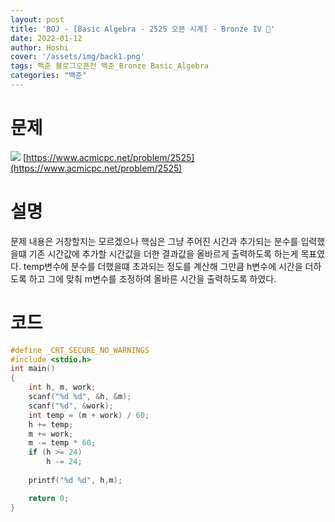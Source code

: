 ```yaml
---
layout: post
title: 'BOJ - [Basic Algebra - 2525 오븐 시계] - Bronze IV 🥉'
date: 2022-01-12
author: Hoshi
cover: '/assets/img/back1.png'
tags: 백준 블로그오픈전 백준_Bronze Basic_Algebra
categories: "백준"
---
```

# 문제
![]({{site.url}}/assets/img/posts_img/2525.png)
[https://www.acmicpc.net/problem/2525](https://www.acmicpc.net/problem/2525)

# 설명
문제 내용은 거창할지는 모르겠으나 핵심은 그냥 주어진 시간과 추가되는 분수를 입력했을떄 기존 시간값에 추가할 시간값을 더한 결과값을 올바르게 출력하도록 하는게 목표였다. temp변수에 분수를 더했을떄 초과되는 정도를 계산해 그만큼 h변수에 시간을 더하도록 하고 그에 맞춰 m변수를 조정하여 올바른 시간을 출력하도록 하였다.

# 코드

```c
#define _CRT_SECURE_NO_WARNINGS
#include <stdio.h>
int main()
{
	int h, m, work;
	scanf("%d %d", &h, &m);
	scanf("%d", &work);
	int temp = (m + work) / 60;
	h += temp;
	m += work;
	m -= temp * 60;
	if (h >= 24)
		h -= 24;
		
	printf("%d %d", h,m);

	return 0;
}
```
